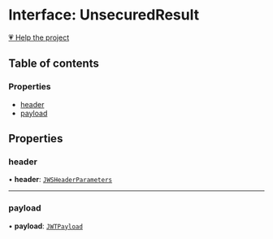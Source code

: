 # Interface: UnsecuredResult

[💗 Help the project](https://github.com/sponsors/panva)

## Table of contents

### Properties

- [header](jwt_unsecured.UnsecuredResult.md#header)
- [payload](jwt_unsecured.UnsecuredResult.md#payload)

## Properties

### header

• **header**: [`JWSHeaderParameters`](types.JWSHeaderParameters.md)

___

### payload

• **payload**: [`JWTPayload`](types.JWTPayload.md)
